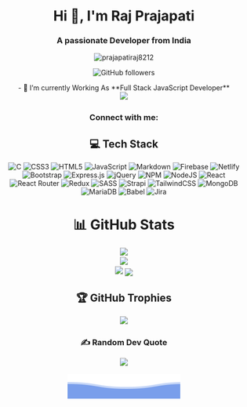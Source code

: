 <h1 align="center">Hi 👋, I'm Raj Prajapati</h1>
<h3 align="center">A passionate Developer from India</h3>

<p align="center"> <img src="https://komarev.com/ghpvc/?username=prajapatiraj8212&label=Profile%20views&color=0e75b6&style=flat" alt="prajapatiraj8212" /> 

<p align="center"><img alt="GitHub followers" src="https://img.shields.io/github/followers/prajapatiraj8212?style=social"></p>



 <div id="header" align="center">
 - 🌱 I’m currently Working As **Full Stack JavaScript Developer**
 </div>
 <div id="header" align="center">
  <img src="https://media.giphy.com/media/M9gbBd9nbDrOTu1Mqx/giphy.gif" width="100"/>
</div>
<div align="center">
<h3 align="center">Connect with me:</h3>
<!-- <p align="center">
<a href="https://twitter.com/i_m_prabhat__" target="blank"><img align="center" src="https://raw.githubusercontent.com/rahuldkjain/github-profile-readme-generator/master/src/images/icons/Social/twitter.svg" alt="i_m_prabhat__" height="30" width="40" /></a>
<a href="https://linkedin.com/in/devprabhat" target="blank"><img align="center" src="https://raw.githubusercontent.com/rahuldkjain/github-profile-readme-generator/master/src/images/icons/Social/linked-in-alt.svg" alt="imprabhatpatel" height="30" width="40" /></a>
<a href="https://instagram.com/i_m_prabhat__" target="blank"><img align="center" src="https://raw.githubusercontent.com/rahuldkjain/github-profile-readme-generator/master/src/images/icons/Social/instagram.svg" alt="i_m_prabhat__" height="30" width="40" /></a>
<a href="https://www.youtube.com/@digitaljagran" target="blank"><img align="center" src="https://raw.githubusercontent.com/rahuldkjain/github-profile-readme-generator/master/src/images/icons/Social/youtube.svg" alt="digitaljagran" height="30" width="40" /></a>
</p> -->

## 💻 Tech Stack

![C](https://img.shields.io/badge/c-%2300599C.svg?style=for-the-badge&logo=c&logoColor=white) ![CSS3](https://img.shields.io/badge/css3-%231572B6.svg?style=for-the-badge&logo=css3&logoColor=white) ![HTML5](https://img.shields.io/badge/html5-%23E34F26.svg?style=for-the-badge&logo=html5&logoColor=white) ![JavaScript](https://img.shields.io/badge/javascript-%23323330.svg?style=for-the-badge&logo=javascript&logoColor=%23F7DF1E) ![Markdown](https://img.shields.io/badge/markdown-%23000000.svg?style=for-the-badge&logo=markdown&logoColor=white) ![Firebase](https://img.shields.io/badge/firebase-%23039BE5.svg?style=for-the-badge&logo=firebase) ![Netlify](https://img.shields.io/badge/netlify-%23000000.svg?style=for-the-badge&logo=netlify&logoColor=#00C7B7) ![Bootstrap](https://img.shields.io/badge/bootstrap-%23563D7C.svg?style=for-the-badge&logo=bootstrap&logoColor=white) ![Express.js](https://img.shields.io/badge/express.js-%23404d59.svg?style=for-the-badge&logo=express&logoColor=%2361DAFB) ![jQuery](https://img.shields.io/badge/jquery-%230769AD.svg?style=for-the-badge&logo=jquery&logoColor=white) ![NPM](https://img.shields.io/badge/NPM-%23000000.svg?style=for-the-badge&logo=npm&logoColor=white) ![NodeJS](https://img.shields.io/badge/node.js-6DA55F?style=for-the-badge&logo=node.js&logoColor=white) ![React](https://img.shields.io/badge/react-%2320232a.svg?style=for-the-badge&logo=react&logoColor=%2361DAFB) ![React Router](https://img.shields.io/badge/React_Router-CA4245?style=for-the-badge&logo=react-router&logoColor=white) ![Redux](https://img.shields.io/badge/redux-%23593d88.svg?style=for-the-badge&logo=redux&logoColor=white) ![SASS](https://img.shields.io/badge/SASS-hotpink.svg?style=for-the-badge&logo=SASS&logoColor=white) ![Strapi](https://img.shields.io/badge/strapi-%232E7EEA.svg?style=for-the-badge&logo=strapi&logoColor=white) ![TailwindCSS](https://img.shields.io/badge/tailwindcss-%2338B2AC.svg?style=for-the-badge&logo=tailwind-css&logoColor=white) ![MongoDB](https://img.shields.io/badge/MongoDB-%234ea94b.svg?style=for-the-badge&logo=mongodb&logoColor=white) ![MariaDB](https://img.shields.io/badge/MariaDB-003545?style=for-the-badge&logo=mariadb&logoColor=white) ![Babel](https://img.shields.io/badge/Babel-F9DC3e?style=for-the-badge&logo=babel&logoColor=black) ![Jira](https://img.shields.io/badge/jira-%230A0FFF.svg?style=for-the-badge&logo=jira&logoColor=white)


# 📊 GitHub Stats

![](https://github-readme-stats.vercel.app/api?username=prajapatiraj8212&theme=dark&hide_border=false&include_all_commits=false&count_private=true)<br/>
![](https://github-readme-streak-stats.herokuapp.com/?user=prajapatiraj8212&theme=dark&hide_border=false)<br/>
![](https://github-readme-stats.vercel.app/api/top-langs/?username=prajapatiraj8212&theme=dark&hide_border=false&include_all_commits=false&count_private=true&layout=compact)
 <a href="https://github.com/prajapatiraj8212"><span>
<img align="center" src="https://github-profile-summary-cards.vercel.app/api/cards/profile-details?username=prajapatiraj8212&theme=dracula" />
</span></a>

## 🏆 GitHub Trophies

![](https://github-profile-trophy.vercel.app/?username=prajapatiraj8212&theme=discord&no-frame=false&no-bg=false&margin-w=4)

<!-- ## 🐦 Latest Tweet

[![](https://gtce.itsvg.in/api?username=i_m_prabhat__)](https://github.com/VishwaGauravIn/github-twitter-card-embed) -->

### ✍️ Random Dev Quote

![](https://quotes-github-readme.vercel.app/api?type=horizontal&theme=dark)

  
![](https://github.com/amandewatnitrr/amandewatnitrr/blob/main/imgs/bottom_header.svg)
</div>
